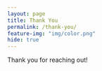 ```yaml
---
layout: page
title: Thank You
permalink: /thank-you/
feature-img: "img/color.png"
hide: true
---
```


Thank you for reaching out!
